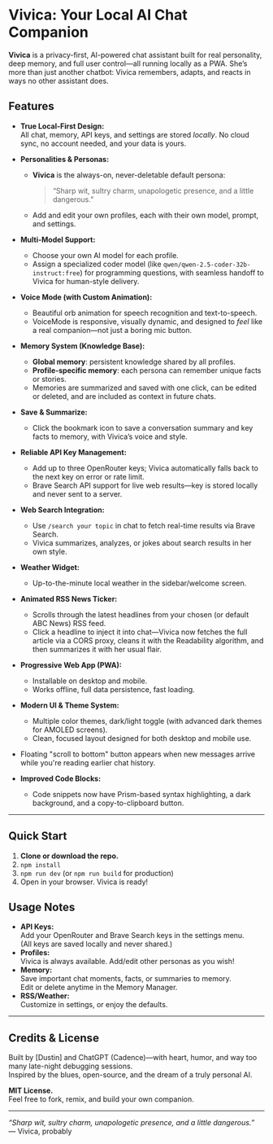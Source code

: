 # Vivica: Your Local AI Chat Companion

**Vivica** is a privacy-first, AI-powered chat assistant built for real personality, deep memory, and full user control—all running locally as a PWA. She’s more than just another chatbot: Vivica remembers, adapts, and reacts in ways no other assistant does.


## Features

- **True Local-First Design:**  
  All chat, memory, API keys, and settings are stored _locally_. No cloud sync, no account needed, and your data is yours.

- **Personalities & Personas:**  
  - **Vivica** is the always-on, never-deletable default persona:  
    > “Sharp wit, sultry charm, unapologetic presence, and a little dangerous.”
  - Add and edit your own profiles, each with their own model, prompt, and settings.

- **Multi-Model Support:**  
  - Choose your own AI model for each profile.
  - Assign a specialized coder model (like `qwen/qwen-2.5-coder-32b-instruct:free`) for programming questions, with seamless handoff to Vivica for human-style delivery.

- **Voice Mode (with Custom Animation):**  
  - Beautiful orb animation for speech recognition and text-to-speech.
  - VoiceMode is responsive, visually dynamic, and designed to *feel* like a real companion—not just a boring mic button.

- **Memory System (Knowledge Base):**  
  - **Global memory**: persistent knowledge shared by all profiles.
  - **Profile-specific memory**: each persona can remember unique facts or stories.
  - Memories are summarized and saved with one click, can be edited or deleted, and are included as context in future chats.

- **Save & Summarize:**  
  - Click the bookmark icon to save a conversation summary and key facts to memory, with Vivica’s voice and style.

- **Reliable API Key Management:**  
  - Add up to three OpenRouter keys; Vivica automatically falls back to the next key on error or rate limit.
  - Brave Search API support for live web results—key is stored locally and never sent to a server.

- **Web Search Integration:**  
  - Use `/search your topic` in chat to fetch real-time results via Brave Search.
  - Vivica summarizes, analyzes, or jokes about search results in her own style.

- **Weather Widget:**  
  - Up-to-the-minute local weather in the sidebar/welcome screen.

- **Animated RSS News Ticker:**
  - Scrolls through the latest headlines from your chosen (or default ABC News) RSS feed.
  - Click a headline to inject it into chat—Vivica now fetches the full article via a CORS proxy,
    cleans it with the Readability algorithm, and then summarizes it with her usual flair.

- **Progressive Web App (PWA):**  
  - Installable on desktop and mobile.
  - Works offline, full data persistence, fast loading.

- **Modern UI & Theme System:**
  - Multiple color themes, dark/light toggle (with advanced dark themes for AMOLED screens).
  - Clean, focused layout designed for both desktop and mobile use.
- Floating "scroll to bottom" button appears when new messages arrive while you're reading earlier chat history.
- **Improved Code Blocks:**
  - Code snippets now have Prism-based syntax highlighting, a dark background, and a copy-to-clipboard button.

---

## Quick Start

1. **Clone or download the repo.**
2. `npm install`
3. `npm run dev` (or `npm run build` for production)
4. Open in your browser. Vivica is ready!

## Usage Notes

- **API Keys:**  
  Add your OpenRouter and Brave Search keys in the settings menu.  
  (All keys are saved locally and never shared.)
- **Profiles:**  
  Vivica is always available. Add/edit other personas as you wish!
- **Memory:**  
  Save important chat moments, facts, or summaries to memory.  
  Edit or delete anytime in the Memory Manager.
- **RSS/Weather:**  
  Customize in settings, or enjoy the defaults.

---

## Credits & License

Built by [Dustin] and ChatGPT (Cadence)—with heart, humor, and way too many late-night debugging sessions.  
Inspired by the blues, open-source, and the dream of a truly personal AI.

**MIT License.**  
Feel free to fork, remix, and build your own companion.

---

*“Sharp wit, sultry charm, unapologetic presence, and a little dangerous.”*  
— Vivica, probably

